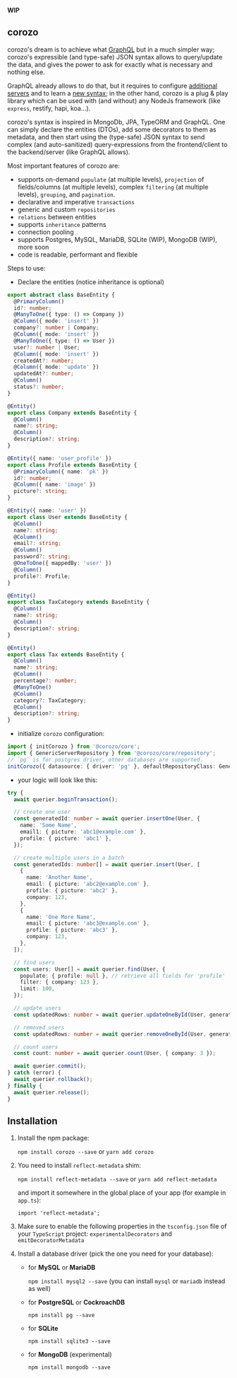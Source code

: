 **WIP**

## corozo

<!-- [![build status](https://travis-ci.org/rogerpadilla/corozo.svg?branch=master)](https://travis-ci.org/rogerpadilla/corozo?branch=master) -->
<!-- [![coverage status](https://coveralls.io/repos/rogerpadilla/corozo/badge.svg?branch=master)](https://coveralls.io/r/rogerpadilla/corozo?branch=master) -->
<!-- [![dependencies status](https://david-dm.org/rogerpadilla/corozo/status.svg)](https://david-dm.org/rogerpadilla/corozo/status.svg) -->
<!-- [![dev dependencies status](https://david-dm.org/rogerpadilla/corozo/dev-status.svg)](https://david-dm.org/rogerpadilla/corozo/dev-status.svg) -->
<!-- [![npm downloads](https://img.shields.io/npm/dm/corozo.svg)](https://www.npmjs.com/package/corozo) -->
<!-- [![npm version](https://badge.fury.io/js/corozo.svg)](https://www.npmjs.com/corozo) -->

corozo's dream is to achieve what [GraphQL](https://graphql.org/learn) but in a much simpler way; corozo's expressible (and type-safe) JSON syntax allows to query/update the data, and gives the power to ask for exactly what is necessary and nothing else.

GraphQL already allows to do that, but it requires to configure [additional servers](https://graphql.org/learn/execution) and to learn a [new syntax](https://graphql.org/learn/queries); in the other hand, corozo is a plug & play library which can be used with (and without) any NodeJs framework (like `express`, restify, hapi, koa...).

corozo's syntax is inspired in MongoDb, JPA, TypeORM and GraphQL. One can simply declare the entities (DTOs), add some decorators to them as metadata, and then start using the (type-safe) JSON syntax to send complex (and auto-sanitized) query-expressions from the frontend/client to the backend/server (like GraphQL allows).

Most important features of corozo are:

- supports on-demand `populate` (at multiple levels), `projection` of fields/columns (at multiple levels), complex `filtering` (at multiple levels), `grouping`,
  and `pagination`.
- declarative and imperative `transactions`
- generic and custom `repositories`
- `relations` between entities
- supports `inheritance` patterns
- connection pooling
- supports Postgres, MySQL, MariaDB, SQLite (WIP), MongoDB (WIP), more soon
- code is readable, performant and flexible

Steps to use:

- Declare the entities (notice inheritance is optional)

```typescript
export abstract class BaseEntity {
  @PrimaryColumn()
  id?: number;
  @ManyToOne({ type: () => Company })
  @Column({ mode: 'insert' })
  company?: number | Company;
  @Column({ mode: 'insert' })
  @ManyToOne({ type: () => User })
  user?: number | User;
  @Column({ mode: 'insert' })
  createdAt?: number;
  @Column({ mode: 'update' })
  updatedAt?: number;
  @Column()
  status?: number;
}

@Entity()
export class Company extends BaseEntity {
  @Column()
  name?: string;
  @Column()
  description?: string;
}

@Entity({ name: 'user_profile' })
export class Profile extends BaseEntity {
  @PrimaryColumn({ name: 'pk' })
  id?: number;
  @Column({ name: 'image' })
  picture?: string;
}

@Entity({ name: 'user' })
export class User extends BaseEntity {
  @Column()
  name?: string;
  @Column()
  email?: string;
  @Column()
  password?: string;
  @OneToOne({ mappedBy: 'user' })
  @Column()
  profile?: Profile;
}

@Entity()
export class TaxCategory extends BaseEntity {
  @Column()
  name?: string;
  @Column()
  description?: string;
}

@Entity()
export class Tax extends BaseEntity {
  @Column()
  name?: string;
  @Column()
  percentage?: number;
  @ManyToOne()
  @Column()
  category?: TaxCategory;
  @Column()
  description?: string;
}
```

- initialize `corozo` configuration:

```typescript
import { initCorozo } from '@corozo/core';
import { GenericServerRepository } from '@corozo/core/repository';
// `pg` is for postgres driver, other databases are supported.
initCorozo({ datasource: { driver: 'pg' }, defaultRepositoryClass: GenericServerRepository });
```

- your logic will look like this:

```typescript
try {
  await querier.beginTransaction();

  // create one user
  const generatedId: number = await querier.insertOne(User, {
    name: 'Some Name',
    email1: { picture: 'abc1@example.com' },
    profile: { picture: 'abc1' },
  });

  // create multiple users in a batch
  const generatedIds: number[] = await querier.insert(User, [
    {
      name: 'Another Name',
      email: { picture: 'abc2@example.com' },
      profile: { picture: 'abc2' },
      company: 123,
    },
    {
      name: 'One More Name',
      email: { picture: 'abc3@example.com' },
      profile: { picture: 'abc3' },
      company: 123,
    },
  ]);

  // find users
  const users: User[] = await querier.find(User, {
    populate: { profile: null }, // retrieve all fields for 'profile'
    filter: { company: 123 },
    limit: 100,
  });

  // update users
  const updatedRows: number = await querier.updateOneById(User, generatedId, { company: 123 });

  // removed users
  const updatedRows: number = await querier.removeOneById(User, generatedId);

  // count users
  const count: number = await querier.count(User, { company: 3 });

  await querier.commit();
} catch (error) {
  await querier.rollback();
} finally {
  await querier.release();
}
```

## Installation

1. Install the npm package:

   `npm install corozo --save` or `yarn add corozo`

2. You need to install `reflect-metadata` shim:

   `npm install reflect-metadata --save` or `yarn add reflect-metadata`

   and import it somewhere in the global place of your app (for example in `app.ts`):

   `import 'reflect-metadata';`

3. Make sure to enable the following properties in the `tsconfig.json` file of your `TypeScript` project: `experimentalDecorators` and `emitDecoratorMetadata`

4. Install a database driver (pick the one you need for your database):

   - for **MySQL** or **MariaDB**

     `npm install mysql2 --save` (you can install `mysql` or `mariadb` instead as well)

   - for **PostgreSQL** or **CockroachDB**

     `npm install pg --save`

   - for **SQLite**

     `npm install sqlite3 --save`

   - for **MongoDB** (experimental)

     `npm install mongodb --save`




